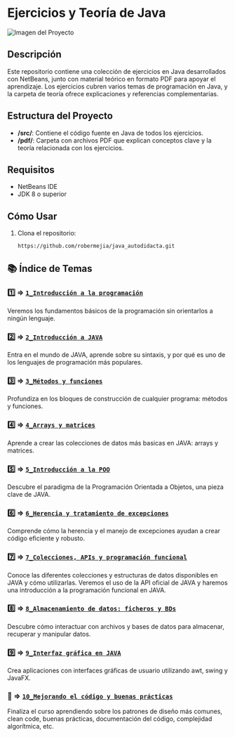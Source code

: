 # Ejercicios y Teoría de Java

![Imagen del Proyecto](https://somospnt.com/images/blog/cover/apache-netbeans.jpg)

## Descripción

Este repositorio contiene una colección de ejercicios en Java desarrollados con NetBeans, junto con material teórico en formato PDF para apoyar el aprendizaje. Los ejercicios cubren varios temas de programación en Java, y la carpeta de teoría ofrece explicaciones y referencias complementarias.

## Estructura del Proyecto

- **/src/**: Contiene el código fuente en Java de todos los ejercicios.
- **/pdf/**: Carpeta con archivos PDF que explican conceptos clave y la teoría relacionada con los ejercicios.

## Requisitos

- NetBeans IDE
- JDK 8 o superior

## Cómo Usar

1. Clona el repositorio:
   ```bash
   https://github.com/robermejia/java_autodidacta.git
## 📚 Índice de Temas

### 1️⃣ &#8658; [**`1_Introducción a la programación`**](src/Teoria_PDF) 
Veremos los fundamentos básicos de la programación sin orientarlos a ningún lenguaje.

### 2️⃣ &#8658; [**`2_Introducción a JAVA`**](src/Teoria_PDF) 
Entra en el mundo de JAVA, aprende sobre su sintaxis, y por qué es uno de los lenguajes de programación más populares.

### 3️⃣ &#8658; [**`3_Métodos y funciones`**](src/Teoria_PDF)
Profundiza en los bloques de construcción de cualquier programa: métodos y funciones. 

### 4️⃣ &#8658; [**`4_Arrays y matrices`**](src/Teoria_PDF) 
Aprende a crear las colecciones de datos más basicas en JAVA: arrays y matrices.

### 5️⃣ &#8658; [**`5_Introducción a la POO`**](src/Teoria_PDF)
Descubre el paradigma de la Programación Orientada a Objetos, una pieza clave de JAVA.

### 6️⃣ &#8658; [**`6_Herencia y tratamiento de excepciones`**](src/Teoria_PDF)
Comprende cómo la herencia y el manejo de excepciones ayudan a crear código eficiente y robusto.

### 7️⃣ &#8658; [**`7_Colecciones, APIs y programación funcional`**](src/Teoria_PDF)
Conoce las diferentes colecciones y estructuras de datos disponibles en JAVA y cómo utilizarlas. Veremos el uso de la API oficial de JAVA y haremos una introducción a la programación funcional en JAVA.

### 8️⃣ &#8658; [**`8_Almacenamiento de datos: ficheros y BDs`**](src/Teoria_PDF)
Descubre cómo interactuar con archivos y bases de datos para almacenar, recuperar y manipular datos.

### 9️⃣ &#8658; [**`9_Interfaz gráfica en JAVA`**](src/Teoria_PDF)
Crea aplicaciones con interfaces gráficas de usuario utilizando awt, swing y JavaFX.

### 🔄 &#8658; [**`10_Mejorando el código y buenas prácticas`**](src/Teoria_PDF)
Finaliza el curso aprendiendo sobre los patrones de diseño más comunes, clean code, buenas prácticas, documentación del código, complejidad algorítmica, etc.
